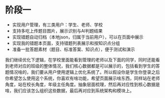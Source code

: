 # 阶段一
- 实现用户管理，有三类用户：学生、老师、学校
- 支持多吃上传题目图片，展示识别与AI判题结果
- 实现错题自动归档（本地json，归属于当前用户），可以在页面中展示
- 实现我的错题本页面，支持错题列表展示和按知识点分组
- 准备一批答题素材（题目、标准答案、知识点），便于测试和演示

我们继续优化下逻辑，在学校里面能看到管理的老师以及下面的同学，同时还能看到老师对应的班级的整体情况，我们核心数据都是可以展示的，包括看到学生的答题情况啥的，我们要从用户使用逻辑上优化系统了。所以假设你是学生你登录之后你希望怎么使用这个系统，你喜欢有啥功能，希望页面展示啥东西，同样站在老师角度，站在校长角度，年级主任角度。抽象层面梳理，然后再对应性到核心数据是啥，我们应该怎么组织这些数据，最后再对应到系统架构和模块上。